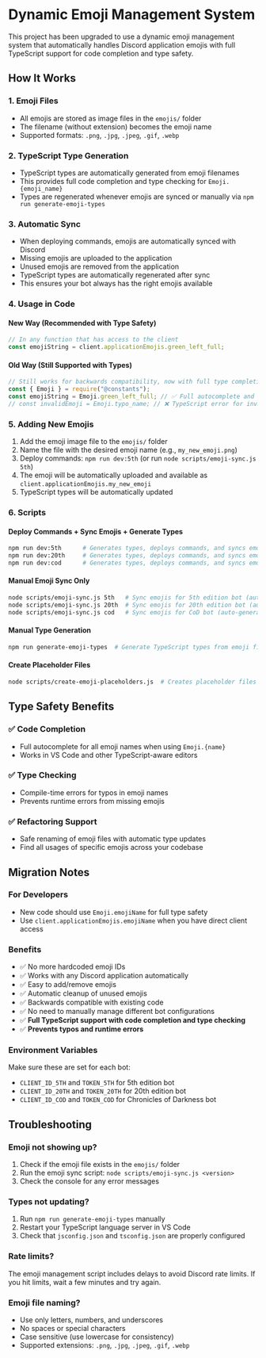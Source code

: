 # Dynamic Emoji Management System

This project has been upgraded to use a dynamic emoji management system that automatically handles Discord application emojis with full TypeScript support for code completion and type safety.

## How It Works

### 1. Emoji Files

- All emojis are stored as image files in the `emojis/` folder
- The filename (without extension) becomes the emoji name
- Supported formats: `.png`, `.jpg`, `.jpeg`, `.gif`, `.webp`

### 2. TypeScript Type Generation

- TypeScript types are automatically generated from emoji filenames
- This provides full code completion and type checking for `Emoji.{emoji_name}`
- Types are regenerated whenever emojis are synced or manually via `npm run generate-emoji-types`

### 3. Automatic Sync

- When deploying commands, emojis are automatically synced with Discord
- Missing emojis are uploaded to the application
- Unused emojis are removed from the application
- TypeScript types are automatically regenerated after sync
- This ensures your bot always has the right emojis available

### 4. Usage in Code

#### New Way (Recommended with Type Safety)

```javascript
// In any function that has access to the client
const emojiString = client.applicationEmojis.green_left_full;
```

#### Old Way (Still Supported with Types)

```javascript
// Still works for backwards compatibility, now with full type completion!
const { Emoji } = require("@constants");
const emojiString = Emoji.green_left_full; // ✅ Full autocomplete and type checking
// const invalidEmoji = Emoji.typo_name; // ❌ TypeScript error for invalid names
```

### 5. Adding New Emojis

1. Add the emoji image file to the `emojis/` folder
2. Name the file with the desired emoji name (e.g., `my_new_emoji.png`)
3. Deploy commands: `npm run dev:5th` (or run `node scripts/emoji-sync.js 5th`)
4. The emoji will be automatically uploaded and available as `client.applicationEmojis.my_new_emoji`
5. TypeScript types will be automatically updated

### 6. Scripts

#### Deploy Commands + Sync Emojis + Generate Types

```bash
npm run dev:5th      # Generates types, deploys commands, and syncs emojis for 5th edition bot
npm run dev:20th     # Generates types, deploys commands, and syncs emojis for 20th edition bot
npm run dev:cod      # Generates types, deploys commands, and syncs emojis for CoD bot
```

#### Manual Emoji Sync Only

```bash
node scripts/emoji-sync.js 5th   # Sync emojis for 5th edition bot (auto-generates types)
node scripts/emoji-sync.js 20th  # Sync emojis for 20th edition bot (auto-generates types)
node scripts/emoji-sync.js cod   # Sync emojis for CoD bot (auto-generates types)
```

#### Manual Type Generation

```bash
npm run generate-emoji-types  # Generate TypeScript types from emoji files
```

#### Create Placeholder Files

```bash
node scripts/create-emoji-placeholders.js  # Creates placeholder files for missing emojis
```

## Type Safety Benefits

### ✅ Code Completion

- Full autocomplete for all emoji names when using `Emoji.{name}`
- Works in VS Code and other TypeScript-aware editors

### ✅ Type Checking

- Compile-time errors for typos in emoji names
- Prevents runtime errors from missing emojis

### ✅ Refactoring Support

- Safe renaming of emoji files with automatic type updates
- Find all usages of specific emojis across your codebase

## Migration Notes

### For Developers

- New code should use `Emoji.emojiName` for full type safety
- Use `client.applicationEmojis.emojiName` when you have direct client access

### Benefits

- ✅ No more hardcoded emoji IDs
- ✅ Works with any Discord application automatically
- ✅ Easy to add/remove emojis
- ✅ Automatic cleanup of unused emojis
- ✅ Backwards compatible with existing code
- ✅ No need to manually manage different bot configurations
- ✅ **Full TypeScript support with code completion and type checking**
- ✅ **Prevents typos and runtime errors**

### Environment Variables

Make sure these are set for each bot:

- `CLIENT_ID_5TH` and `TOKEN_5TH` for 5th edition bot
- `CLIENT_ID_20TH` and `TOKEN_20TH` for 20th edition bot
- `CLIENT_ID_COD` and `TOKEN_COD` for Chronicles of Darkness bot

## Troubleshooting

### Emoji not showing up?

1. Check if the emoji file exists in the `emojis/` folder
2. Run the emoji sync script: `node scripts/emoji-sync.js <version>`
3. Check the console for any error messages

### Types not updating?

1. Run `npm run generate-emoji-types` manually
2. Restart your TypeScript language server in VS Code
3. Check that `jsconfig.json` and `tsconfig.json` are properly configured

### Rate limits?

The emoji management script includes delays to avoid Discord rate limits. If you hit limits, wait a few minutes and try again.

### Emoji file naming?

- Use only letters, numbers, and underscores
- No spaces or special characters
- Case sensitive (use lowercase for consistency)
- Supported extensions: `.png`, `.jpg`, `.jpeg`, `.gif`, `.webp`
